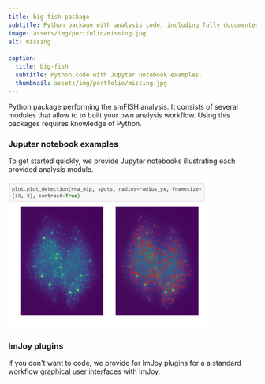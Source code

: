 ```yaml
---
title: big-fish package
subtitle: Python package with analysis code, including fully documented examples.
image: assets/img/portfolio/missing.jpg
alt: missing

caption:
  title: big-fish
  subtitle: Python code with Jupyter notebook examples.
  thumbnail: assets/img/portfolio/missing.jpg
---
```

Python package performing the smFISH analysis. It consists of several modules that allow to to built your own analysis workflow. Using this packages requires knowledge of Python. 

[<i class="fab fa-github fa-2x" aria-hidden="true"></i>](https://github.com/fish-quant/big-fish)  [<i class="fas fa-question-circle fa-2x" aria-hidden="true"></i>](https://big-fish.readthedocs.io/en/stable/)

### Juputer notebook examples

To get started quickly, we provide Jupyter notebooks illustrating each provided analysis module. 

![screenshot](assets/img/portfolio/big-fish-examples.png "big-fish-examples")

[<i class="fab fa-github fa-2x" aria-hidden="true"></i>](https://github.com/fish-quant/big-fish-examples)  [<i class="fas fa-question-circle fa-2x" aria-hidden="true"></i>](ttps://github.com/fish-quant/big-fish-examples/blob/master/README.md)

### ImJoy plugins

If you don't want to code, we provide for ImJoy plugins for a a standard workflow graphical user interfaces with ImJoy.

[<i class="fab fa-github fa-2x" aria-hidden="true"></i>](https://github.com/fish-quant/fq-imjoy)  [<i class="fas fa-question-circle fa-2x" aria-hidden="true"></i>](https://fq-imjoy.readthedocs.io/en/latest/)
